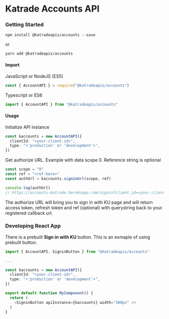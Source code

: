 # Katrade Accounts API

### Getting Started
```shell
npm install @katradeapis/accounts --save
```
or

```shell
yarn add @katradeapis/accounts
```

#### Import

JavaScript or NodeJS (ES5)
```js
const { AccountAPI } = require("@katradeapis/accounts")
```

Typescript or ES6
```ts
import { AccountAPI } from "@katradeapis/accounts"
```

#### Usage

Initialize API instance
```ts
const kaccounts = new AccountAPI({
  clientId: "<your-client-id>",
  type: "<'production' or 'development'>",
})
```

Get authorize URL. Example with data scope 0. Reference string is optional
```ts
const scope = "0"
const ref = "<ref-here>"
const authUrl = kaccounts.signinUrl(scope, ref)

console.log(authUrl)  
// https://accounts-katrade.herokuapp.com/signin?client_id=<your-client-id>&scope=0&ref=<ref-here>
```

The authorize URL will bring you to sign in with KU page and will return access token, refresh token and ref (optional) with
querystring back to your registered callback url.

### Developing React App
There is a prebuilt **Sign in with KU** button. This is an exmaple of using prebuilt button.

```ts
import { AccountAPI, SigninButton } from "@katradeapis/accounts"

...

const kaccounts = new AccountAPI({
  clientId: "<your-client-id>",
  type: "<'production' or 'development'>",
})

export default function MyComponent() {
  return (
    <SigninButton apiInstance={kaccounts} width="300px" />
  )
}

```
